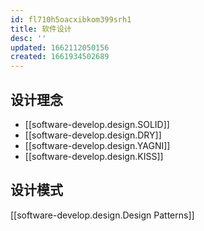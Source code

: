 ```yaml
---
id: fl710h5oacxibkom399srh1
title: 软件设计
desc: ''
updated: 1662112050156
created: 1661934502689
---
```


## 设计理念

- [[software-develop.design.SOLID]]
- [[software-develop.design.DRY]]
- [[software-develop.design.YAGNI]]
- [[software-develop.design.KISS]]

## 设计模式

[[software-develop.design.Design Patterns]]